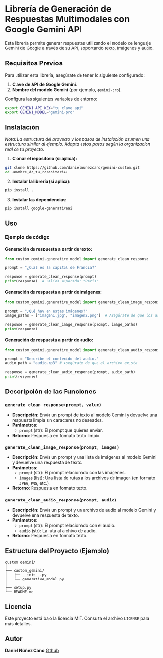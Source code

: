 # Librería de Generación de Respuestas Multimodales con Google Gemini API

Esta librería permite generar respuestas utilizando el modelo de lenguaje Gemini de Google a través de su API, soportando texto, imágenes y audio.

## Requisitos Previos

Para utilizar esta librería, asegúrate de tener lo siguiente configurado:

1. **Clave de API de Google Gemini**.
2. **Nombre del modelo Gemini** (por ejemplo, `gemini-pro`).

Configura las siguientes variables de entorno:

```bash
export GEMINI_API_KEY="tu_clave_api"
export GEMINI_MODEL="gemini-pro"
```

## Instalación

*Nota: La estructura del proyecto y los pasos de instalación asumen una estructura similar al ejemplo. Adapta estos pasos según la organización real de tu proyecto.*

1. **Clonar el repositorio (si aplica):**
```bash
git clone https://github.com/danielnunezcano/gemini-custom.git
cd <nombre_de_tu_repositorio>
```

2. **Instalar la librería (si aplica):**
```bash
pip install .
```

3. **Instalar las dependencias:**
```bash
pip install google-generativeai
```

## Uso

### Ejemplo de código

#### Generación de respuesta a partir de texto:
```python
from custom_gemini.generative_model import generate_clean_response

prompt = "¿Cuál es la capital de Francia?"

response = generate_clean_response(prompt)
print(response)  # Salida esperada: "París"
```

#### Generación de respuesta a partir de imágenes:
```python
from custom_gemini.generative_model import generate_clean_image_response  # Reemplaza 'your_module' con el nombre de tu módulo

prompt = "¿Qué hay en estas imágenes?"
image_paths = ["imagen1.jpg", "imagen2.png"]  # Asegúrate de que los archivos existan

response = generate_clean_image_response(prompt, image_paths)
print(response)
```

#### Generación de respuesta a partir de audio:

```python
from custom_gemini.generative_model import generate_clean_audio_response

prompt = "Describe el contenido del audio."
audio_path = "audio.mp3" # Asegúrate de que el archivo exista

response = generate_clean_audio_response(prompt, audio_path)
print(response)
```

## Descripción de las Funciones

### `generate_clean_response(prompt, value)`

- **Descripción**: Envía un prompt de texto al modelo Gemini y devuelve una respuesta limpia sin caracteres no deseados.
- **Parámetros**:
    - `prompt` (str): El prompt que quieres enviar.
- **Retorno**: Respuesta en formato texto limpio.

### `generate_clean_image_response(prompt, images)`

- **Descripción**: Envía un prompt y una lista de imágenes al modelo Gemini y devuelve una respuesta de texto.
- **Parámetros**:
    - `prompt` (str): El prompt relacionado con las imágenes.
    - `images` (list): Una lista de rutas a los archivos de imagen (en formato `JPEG`, `PNG`, etc.).
- **Retorno**: Respuesta en formato texto.

### `generate_clean_audio_response(prompt, audio)`

- **Descripción**: Envía un prompt y un archivo de audio al modelo Gemini y devuelve una respuesta de texto.
- **Parámetros**:
    - `prompt` (str): El prompt relacionado con el audio.
    - `audio` (str): La ruta al archivo de audio.
- **Retorno**: Respuesta en formato texto.

## Estructura del Proyecto (Ejemplo)
```arduino
custom_gemini/
│
├── custom_gemini/
│   ├── __init__.py
│   └── generative_model.py
│
├── setup.py
└── README.md
```

## Licencia

Este proyecto está bajo la licencia MIT. Consulta el archivo `LICENSE` para más detalles.

## Autor
**Daniel Núñez Cano**
[Github](https://github.com/danielnunezcano)
